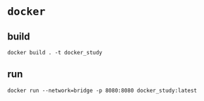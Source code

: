# `docker`

## build
```
docker build . -t docker_study
```

## run
```
docker run --network=bridge -p 8080:8080 docker_study:latest
```